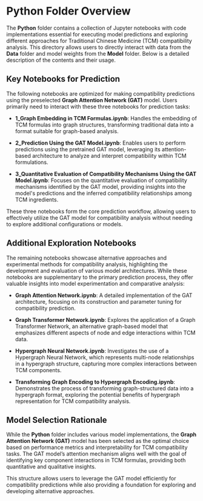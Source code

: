 # Python Folder Overview

The **Python** folder contains a collection of Jupyter notebooks with code implementations essential for executing model predictions and exploring different approaches for Traditional Chinese Medicine (TCM) compatibility analysis. This directory allows users to directly interact with data from the **Data** folder and model weights from the **Model** folder. Below is a detailed description of the contents and their usage.

## Key Notebooks for Prediction

The following notebooks are optimized for making compatibility predictions using the preselected **Graph Attention Network (GAT)** model. Users primarily need to interact with these three notebooks for prediction tasks:

- **1_Graph Embedding in TCM Formulas.ipynb**: Handles the embedding of TCM formulas into graph structures, transforming traditional data into a format suitable for graph-based analysis.

- **2_Prediction Using the GAT Model.ipynb**: Enables users to perform predictions using the pretrained GAT model, leveraging its attention-based architecture to analyze and interpret compatibility within TCM formulations.

- **3_Quantitative Evaluation of Compatibility Mechanisms Using the GAT Model.ipynb**: Focuses on the quantitative evaluation of compatibility mechanisms identified by the GAT model, providing insights into the model's predictions and the inferred compatibility relationships among TCM ingredients.

These three notebooks form the core prediction workflow, allowing users to effectively utilize the GAT model for compatibility analysis without needing to explore additional configurations or models.

## Additional Exploration Notebooks

The remaining notebooks showcase alternative approaches and experimental methods for compatibility analysis, highlighting the development and evaluation of various model architectures. While these notebooks are supplementary to the primary prediction process, they offer valuable insights into model experimentation and comparative analysis:

- **Graph Attention Network.ipynb**: A detailed implementation of the GAT architecture, focusing on its construction and parameter tuning for compatibility prediction.

- **Graph Transformer Network.ipynb**: Explores the application of a Graph Transformer Network, an alternative graph-based model that emphasizes different aspects of node and edge interactions within TCM data.

- **Hypergraph Neural Network.ipynb**: Investigates the use of a Hypergraph Neural Network, which represents multi-node relationships in a hypergraph structure, capturing more complex interactions between TCM components.

- **Transforming Graph Encoding to Hypergraph Encoding.ipynb**: Demonstrates the process of transforming graph-structured data into a hypergraph format, exploring the potential benefits of hypergraph representation for TCM compatibility analysis.

## Model Selection Rationale

While the **Python** folder includes various model implementations, the **Graph Attention Network (GAT)** model has been selected as the optimal choice based on performance metrics and interpretability for TCM compatibility tasks. The GAT model’s attention mechanism aligns well with the goal of identifying key component interactions in TCM formulas, providing both quantitative and qualitative insights.

This structure allows users to leverage the GAT model efficiently for compatibility predictions while also providing a foundation for exploring and developing alternative approaches.

